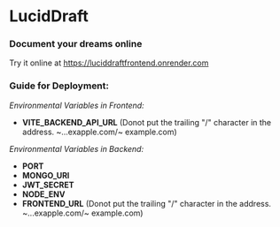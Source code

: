 # LucidDraft
### Document your dreams online

Try it online at https://luciddraftfrontend.onrender.com




### Guide for Deployment:

*Environmental Variables in Frontend:*
- **VITE_BACKEND_API_URL** (Donot put the trailing "/" character in the address. ~...exapple.com/~ example.com)


*Environmental Variables in Backend:*
- **PORT**
- **MONGO_URI**
- **JWT_SECRET**
- **NODE_ENV**
- **FRONTEND_URL** (Donot put the trailing "/" character in the address. ~...exapple.com/~ example.com)

